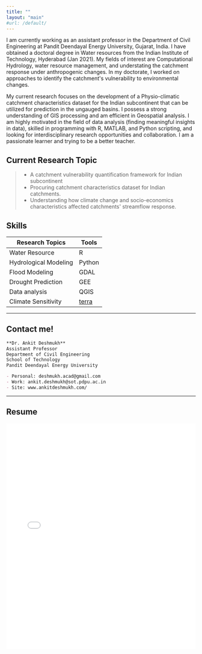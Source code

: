 ```yaml
---
title: ""
layout: "main"
#url: /default/
---
```


I am currently working as an assistant professor in the Department of Civil Engineering at Pandit Deendayal Energy University, Gujarat, India. I have obtained a doctoral degree in Water resources from the Indian Institute of Technology, Hyderabad (Jan 2021). My fields of interest are Computational Hydrology, water resource management, and understating the catchment response under anthropogenic changes. In my doctorate, I worked on approaches to identify the catchment's vulnerability to environmental changes. 

My current research focuses on the development of a Physio-climatic catchment characteristics dataset for the Indian subcontinent that can be utilized for prediction in the ungauged basins. I possess a strong understanding of GIS processing and am efficient in Geospatial analysis. I am highly motivated in the field of data analysis (finding meaningful insights in data), skilled in programming with R, MATLAB, and Python scripting, and looking for interdisciplinary research opportunities and collaboration. I am a passionate learner and trying to be a better teacher.

## Current Research Topic 
> - A catchment vulnerability quantification framework for Indian subcontinent
> - Procuring catchment characteristics dataset for Indian catchments. 
> - Understanding how climate change and socio-economics characteristics affected catchments' streamflow response.

## Skills

| Research Topics       | Tools  |
| --------------------- | ------ |
| Water Resource        | R      |
| Hydrological Modeling | Python |
| Flood Modeling        | GDAL   |
| Drought Prediction    | GEE    |
| Data analysis         | QGIS   |
| Climate Sensitivity   | [terra](https://cran.r-project.org/web/packages/terra/index.html)  | 




--------------------------------------------
## Contact me!
```md
**Dr. Ankit Deshmukh**
Assistant Professor
Department of Civil Engineering 
School of Technology
Pandit Deendayal Energy University

- Personal: deshmukh.acad@gmail.com
- Work: ankit.deshmukh@sot.pdpu.ac.in
- Site: www.ankitdeshmukh.com/
```
--------------------------------------------

## Resume 
<embed src= "Resume-AnkitDeshmukh.pdf" width= "100%" height= "600px" type="application/pdf" >

